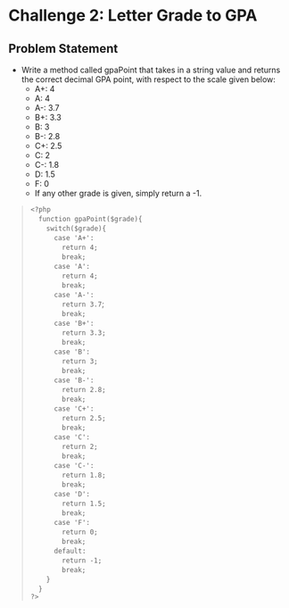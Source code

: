 # Challenge 2: Letter Grade to GPA
## Problem Statement
- Write a method called gpaPoint that takes in a string value and returns the correct decimal GPA point, with respect to the scale given below:
    - A+: 4
    - A: 4
    - A-: 3.7
    - B+: 3.3
    - B: 3
    - B-: 2.8
    - C+: 2.5
    - C: 2
    - C-: 1.8
    - D: 1.5
    - F: 0
    - If any other grade is given, simply return a -1.

> `<?php` <br/>
> &emsp;`function gpaPoint($grade){`<br/>
>   &emsp;&emsp;`switch($grade){`<br/>
>     &emsp;&emsp;&emsp;`case 'A+':`<br/>
>       &emsp;&emsp;&emsp;&emsp;`return 4;`<br/>
>       &emsp;&emsp;&emsp;&emsp;`break;`<br/>
>     &emsp;&emsp;&emsp;`case 'A':`<br/>
>       &emsp;&emsp;&emsp;&emsp;`return 4; `<br/>
>       &emsp;&emsp;&emsp;&emsp;`break;`<br/>
>     &emsp;&emsp;&emsp;`case 'A-':`<br/>
>       &emsp;&emsp;&emsp;&emsp;`return 3.7`; <br/>
>       &emsp;&emsp;&emsp;&emsp;`break;`<br/>
>     &emsp;&emsp;&emsp;`case 'B+':`<br/>
>       &emsp;&emsp;&emsp;&emsp;`return 3.3;` <br/>
>       &emsp;&emsp;&emsp;&emsp;`break;`<br/>
>     &emsp;&emsp;&emsp;`case 'B':`<br/>
>       &emsp;&emsp;&emsp;&emsp;`return 3;` <br/>
>       &emsp;&emsp;&emsp;&emsp;`break;`<br/>
>     &emsp;&emsp;&emsp;`case 'B-':`<br/>
>       &emsp;&emsp;&emsp;&emsp;`return 2.8;` <br/>
>       &emsp;&emsp;&emsp;&emsp;`break;`<br/>
>     &emsp;&emsp;&emsp;`case 'C+':`<br/>
>       &emsp;&emsp;&emsp;&emsp;`return 2.5;` <br/>
>       &emsp;&emsp;&emsp;&emsp;`break;`<br/>
>     &emsp;&emsp;&emsp;`case 'C':`<br/>
>       &emsp;&emsp;&emsp;&emsp;`return 2;` <br/>
>       &emsp;&emsp;&emsp;&emsp;`break;`<br/>
>     &emsp;&emsp;&emsp;`case 'C-':`<br/>
>       &emsp;&emsp;&emsp;&emsp;`return 1.8;` <br/>
>       &emsp;&emsp;&emsp;&emsp;`break;`<br/>
>     &emsp;&emsp;&emsp;`case 'D':`<br/>
>       &emsp;&emsp;&emsp;&emsp;`return 1.5;` <br/>
>       &emsp;&emsp;&emsp;&emsp;`break;`<br/>
>     &emsp;&emsp;&emsp;`case 'F':`<br/>
>       &emsp;&emsp;&emsp;&emsp;`return 0;` <br/>
>       &emsp;&emsp;&emsp;&emsp;`break;`<br/>
>     &emsp;&emsp;&emsp;`default:`<br/>
>       &emsp;&emsp;&emsp;&emsp;`return -1;`<br/>
>       &emsp;&emsp;&emsp;&emsp;`break;`<br/>
>   &emsp;&emsp;`}`<br/>
> &emsp;`}`<br/>
> `?> `